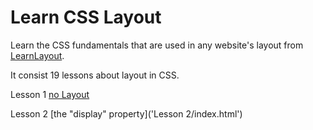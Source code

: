 # Learn CSS Layout

Learn the CSS fundamentals that are used in any website's layout from [LearnLayout](https://learnlayout.com/).

It consist 19 lessons about layout in CSS.

Lesson 1 [no Layout](Lesson%201/index.html)

Lesson 2 [the "display" property]('Lesson 2/index.html')
